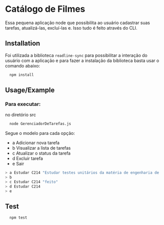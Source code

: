 # Catálogo de Filmes

Essa pequena aplicação node que possibilita ao usuário cadastrar suas tarefas, atualizá-las, excluí-las e. Isso tudo é feito através do CLI.

## Installation

Foi utilizada a biblioteca `readline-sync` para possibilitar a interação do usuário com a aplicação e para fazer a instalação da biblioteca basta usar o comando abaixo:

```bash
  npm install
```

## Usage/Example

### Para executar:

no diretório src

```bash
  node GerenciadorDeTarefas.js
```

Segue o modelo para cada opção:

- a Adicionar nova tarefa
- b Visualizar a lista de tarefas
- c Atualizar o status da tarefa
- d Excluir tarefa
- e Sair

```javascript
> a Estudar C214 "Estudar testes unitários da matéria de engenharia de software"
> b
> c Estudar C214 "feito"
> d Estudar C214
> e
```
## Test

```bash
  npm test
```